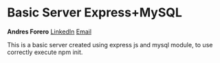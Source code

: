 # Basic Server Express+MySQL

**Andres Forero**
[LinkedIn](https://www.linkedin.com/in/forerogarzon/)
[Email](fullbringdres@gmail.com)

This is a basic server created using express js and mysql module, to use correctly execute npm init.
